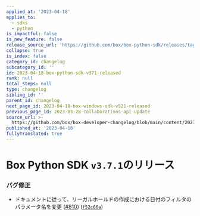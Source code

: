 ```yaml
---
applied_at: '2023-04-18'
applies_to:
  - sdks
  - python
is_impactful: false
is_new_feature: false
release_source_url: 'https://github.com/box/box-python-sdk/releases/tag/v3.7.1'
collapse: true
is_index: false
category_id: changelog
subcategory_id: ''
id: 2023-04-18-box-python-sdk-v371-released
rank: null
total_steps: null
type: changelog
sibling_id: ''
parent_id: changelog
next_page_id: 2023-04-18-box-windows-sdk-v521-released
previous_page_id: 2023-03-28-collaborations-api-update
source_url: >-
  https://github.com/box/box-developer-changelog/blob/main/content/2023/04-18-box-python-sdk-v371-released.md
published_at: '2023-04-18'
fullyTranslated: true
---
```

# Box Python SDK `v3.7.1`のリリース

### バグ修正

* ドキュメントに従って、リーガルホールドの作成における日付のフィルタのパラメータ名を変更 ([#810][1]) ([`f52c66a`][2])

[1]: https://github.com/box/box-python-sdk/issues/810

[2]: https://github.com/box/box-python-sdk/commit/f52c66a8a8399a776493537f692460ace2995e40
